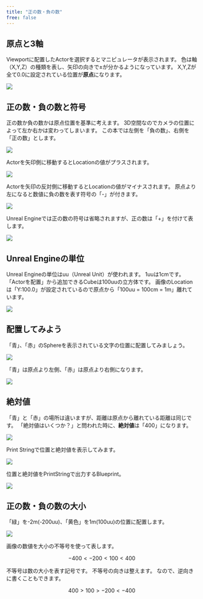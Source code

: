 ```yaml
---
title: "正の数・負の数"
free: false
---
```


## 原点と3軸

Viewportに配置したActorを選択するとマニピュレータが表示されます。
色は軸（X,Y,Z）の種類を表し、矢印の向きで±が分かるようになっています。
X,Y,Zが全て0.0に設定されている位置が**原点**になります。

![](/images/books/book-ue5_mathematical_programming/chap_02_positive_and_negative_numbers/2022-07-09-18-55-58.png)

## 正の数・負の数と符号

正の数か負の数かは原点位置を基準に考えます。
3D空間なのでカメラの位置によって左か右かは変わってしまいます。
この本では左側を「負の数」、右側を「正の数」とします。

![](/images/books/book-ue5_mathematical_programming/chap_02_positive_and_negative_numbers/2022-07-09-19-07-48.png)

Actorを矢印側に移動するとLocationの値がプラスされます。

![](/images/books/book-ue5_mathematical_programming/chap_02_positive_and_negative_numbers/2022-07-09-19-14-08.png)

Actorを矢印の反対側に移動するとLocationの値がマイナスされます。
原点より左になると数値に負の数を表す符号の「-」が付きます。

![](/images/books/book-ue5_mathematical_programming/chap_02_positive_and_negative_numbers/2022-07-09-19-16-44.png)

Unreal Engineでは正の数の符号は省略されますが、正の数は「+」を付けて表します。

![](/images/books/book-ue5_mathematical_programming/chap_02_positive_and_negative_numbers/2022-07-09-21-58-59.png)

## Unreal Engineの単位

Unreal Engineの単位はuu（Unreal Unit）が使われます。
1uuは1cmです。
「Actorを配置」から追加できるCubeは100uuの立方体です。
画像のLocationは「Y:100.0」が設定されているので原点から「100uu = 100cm = 1m」離れています。

![](/images/books/book-ue5_mathematical_programming/chap_02_positive_and_negative_numbers/2022-07-09-21-42-06.png)

## 配置してみよう

「青」、「赤」のSphereを表示されている文字の位置に配置してみましょう。

![](/images/books/book-ue5_mathematical_programming/chap_02_positive_and_negative_numbers/2022-07-09-21-48-25.png)

「青」は原点より左側、「赤」は原点より右側になります。

![](/images/books/book-ue5_mathematical_programming/chap_02_positive_and_negative_numbers/2022-07-09-18-46-55.png)

## 絶対値

「青」と「赤」の場所は違いますが、距離は原点から離れている距離は同じです。
「絶対値はいくつか？」と問われた時に、**絶対値**は「400」になります。

![](/images/books/book-ue5_mathematical_programming/chap_02_positive_and_negative_numbers/2022-07-09-22-05-33.png)

Print Stringで位置と絶対値を表示してみます。

![](/images/books/book-ue5_mathematical_programming/chap_02_positive_and_negative_numbers/2022-07-09-22-17-21.png)

位置と絶対値をPrintStringで出力するBlueprint。

![](/images/books/book-ue5_mathematical_programming/chap_02_positive_and_negative_numbers/2022-07-09-22-18-23.png)

## 正の数・負の数の大小

「緑」を-2m(-200uu)、「黄色」を1m(100uu)の位置に配置します。

![](/images/books/book-ue5_mathematical_programming/chap_02_positive_and_negative_numbers/2022-07-09-22-28-09.png)

画像の数値を大小の不等号を使って表します。

$$
-400 < -200 < 100 < 400
$$


不等号は数の大小を表す記号です。
不等号の向きは整えます。
なので、逆向きに書くこともできます。

$$
400 > 100 > -200 < -400
$$


